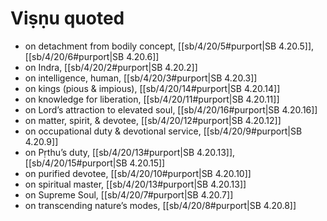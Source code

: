 # Viṣṇu quoted

* on detachment from bodily concept, [[sb/4/20/5#purport|SB 4.20.5]], [[sb/4/20/6#purport|SB 4.20.6]]
* on Indra, [[sb/4/20/2#purport|SB 4.20.2]]
* on intelligence, human, [[sb/4/20/3#purport|SB 4.20.3]]
* on kings (pious & impious), [[sb/4/20/14#purport|SB 4.20.14]]
* on knowledge for liberation, [[sb/4/20/11#purport|SB 4.20.11]]
* on Lord’s attraction to elevated soul, [[sb/4/20/16#purport|SB 4.20.16]]
* on matter, spirit, & devotee, [[sb/4/20/12#purport|SB 4.20.12]]
* on occupational duty & devotional service, [[sb/4/20/9#purport|SB 4.20.9]]
* on Pṛthu’s duty, [[sb/4/20/13#purport|SB 4.20.13]], [[sb/4/20/15#purport|SB 4.20.15]]
* on purified devotee, [[sb/4/20/10#purport|SB 4.20.10]]
* on spiritual master, [[sb/4/20/13#purport|SB 4.20.13]]
* on Supreme Soul, [[sb/4/20/7#purport|SB 4.20.7]]
* on transcending nature’s modes, [[sb/4/20/8#purport|SB 4.20.8]]
